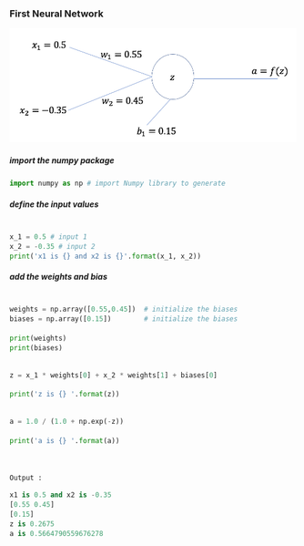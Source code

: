 ### First Neural Network

<img src="./FirstNeuralNetworks.png" style="width:600px;height:200px;">




##### import the numpy package

```python
import numpy as np # import Numpy library to generate   
```

##### define the input values

```python

x_1 = 0.5 # input 1
x_2 = -0.35 # input 2
print('x1 is {} and x2 is {}'.format(x_1, x_2))

```

##### add the weights and bias


```python

weights = np.array([0.55,0.45])  # initialize the biases
biases = np.array([0.15])        # initialize the biases

print(weights)
print(biases)
```
```python

z = x_1 * weights[0] + x_2 * weights[1] + biases[0]

print('z is {} '.format(z))
```
```python

a = 1.0 / (1.0 + np.exp(-z))

print('a is {} '.format(a))

```
```python


Output :
```
```python
x1 is 0.5 and x2 is -0.35
[0.55 0.45]
[0.15]
z is 0.2675
a is 0.5664790559676278

```
